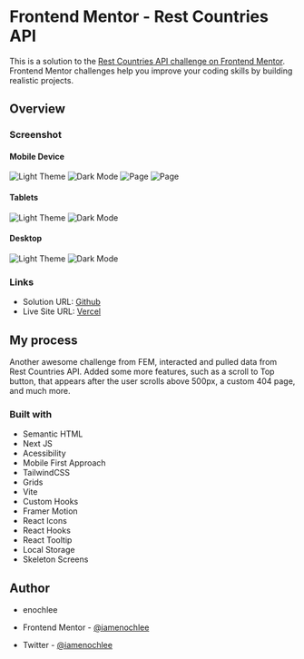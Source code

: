 # Frontend Mentor - Rest Countries API

This is a solution to the [Rest Countries API challenge on Frontend Mentor](https://www.frontendmentor.io/challenges/rest-countries-api-with-color-theme-switcher-5cacc469fec04111f7b848ca/hub/rest-countries-api-with-color-theme-switcher-nBHoq7hRXT). Frontend Mentor challenges help you improve your coding skills by building realistic projects.

## Overview

### Screenshot

#### Mobile Device

![Light Theme](./preview/mobile-light.png)
![Dark Mode](./preview/mobile-dark.png)
![Page](./preview/page-dark.png)
![Page](./preview/light-page.png)

#### Tablets

![Light Theme](./preview/tablet-light.png)
![Dark Mode](./preview/tablet-dark.png)

#### Desktop

![Light Theme](./preview/desktop-light.png)
![Dark Mode](./preview/desktop-dark.png)

### Links

- Solution URL: [Github](https://github.com/iamenochlee/countries-project)
- Live Site URL: [Vercel](https://countries-project-kappa.vercel.app/)

## My process

Another awesome challenge from FEM, interacted and pulled data from Rest Countries API. Added some more features, such as a scroll to Top button, that appears after the user scrolls above 500px, a custom 404 page, and much more.

### Built with

- Semantic HTML
- Next JS
- Acessibility
- Mobile First Approach
- TailwindCSS
- Grids
- Vite
- Custom Hooks
- Framer Motion
- React Icons
- React Hooks
- React Tooltip
- Local Storage
- Skeleton Screens

## Author

- enochlee

- Frontend Mentor - [@iamenochlee](https://www.frontendmentor.io/profile/iamenochlee)
- Twitter - [@iamenochlee](https://twitter.com/iamenochlee)
